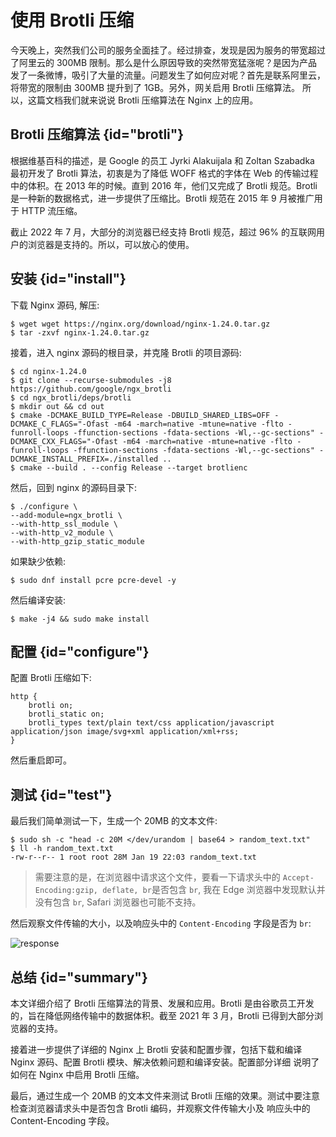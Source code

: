 # 使用 Brotli 压缩

今天晚上，突然我们公司的服务全面挂了。经过排查，发现是因为服务的带宽超过了阿里云的 300MB 限制。那么是什么原因导致的突然带宽猛涨呢？是因为产品
发了一条微博，吸引了大量的流量。问题发生了如何应对呢？首先是联系阿里云，将带宽的限制由 300MB 提升到了 1GB。另外，网关启用 Brotli 压缩算法。
所以，这篇文档我们就来说说 Brotli 压缩算法在 Nginx 上的应用。

## Brotli 压缩算法 {id="brotli"}

根据维基百科的描述，是 Google 的员工 Jyrki Alakuijala 和 Zoltan Szabadka 最初开发了 Brotli 算法，初衷是为了降低 WOFF 格式的字体在
Web 的传输过程中的体积。在 2013 年的时候。直到 2016 年，他们又完成了 Brotli 规范。Brotli 是一种新的数据格式，进一步提供了压缩比。Brotli
规范在 2015 年 9 月被推广用于 HTTP 流压缩。

截止 2022 年 7 月，大部分的浏览器已经支持 Brotli 规范，超过 96% 的互联网用户的浏览器是支持的。所以，可以放心的使用。

## 安装 {id="install"}

下载 Nginx 源码, 解压:
```Shell
$ wget wget https://nginx.org/download/nginx-1.24.0.tar.gz
$ tar -zxvf nginx-1.24.0.tar.gz
```
接着，进入 nginx 源码的根目录，并克隆 Brotli 的项目源码:
```Shell
$ cd nginx-1.24.0
$ git clone --recurse-submodules -j8 https://github.com/google/ngx_brotli
$ cd ngx_brotli/deps/brotli
$ mkdir out && cd out
$ cmake -DCMAKE_BUILD_TYPE=Release -DBUILD_SHARED_LIBS=OFF -DCMAKE_C_FLAGS="-Ofast -m64 -march=native -mtune=native -flto -funroll-loops -ffunction-sections -fdata-sections -Wl,--gc-sections" -DCMAKE_CXX_FLAGS="-Ofast -m64 -march=native -mtune=native -flto -funroll-loops -ffunction-sections -fdata-sections -Wl,--gc-sections" -DCMAKE_INSTALL_PREFIX=./installed ..
$ cmake --build . --config Release --target brotlienc
```

然后，回到 nginx 的源码目录下:
```Shell
$ ./configure \
--add-module=ngx_brotli \
--with-http_ssl_module \
--with-http_v2_module \
--with-http_gzip_static_module
```

如果缺少依赖:
```Shell
$ sudo dnf install pcre pcre-devel -y
```

然后编译安装:
```Shell
$ make -j4 && sudo make install
```

## 配置 {id="configure"}

配置 Brotli 压缩如下:
```NGINX
http {
    brotli on;
    brotli_static on;
    brotli_types text/plain text/css application/javascript application/json image/svg+xml application/xml+rss;
}
```

然后重启即可。

## 测试 {id="test"}

最后我们简单测试一下，生成一个 20MB 的文本文件:
```Shell
$ sudo sh -c "head -c 20M </dev/urandom | base64 > random_text.txt"
$ ll -h random_text.txt
-rw-r--r-- 1 root root 28M Jan 19 22:03 random_text.txt
```

> 需要注意的是，在浏览器中请求这个文件，要看一下请求头中的 `Accept-Encoding:gzip, deflate, br`是否包含 `br`, 我在 Edge 浏览器中发现默认并
没有包含 `br`, Safari 浏览器也可能不支持。

然后观察文件传输的大小，以及响应头中的 `Content-Encoding` 字段是否为 `br`:

![response](http://file-linker.oss-cn-hangzhou.aliyuncs.com/JsgbyDNGdOsmyYvPYYH4.jpeg)

## 总结 {id="summary"}

本文详细介绍了 Brotli 压缩算法的背景、发展和应用。Brotli 是由谷歌员工开发的，旨在降低网络传输中的数据体积。截至 2021 年 3 月，Brotli
已得到大部分浏览器的支持。

接着进一步提供了详细的 Nginx 上 Brotli 安装和配置步骤，包括下载和编译 Nginx 源码、配置 Brotli 模块、解决依赖问题和编译安装。配置部分详细
说明了如何在 Nginx 中启用 Brotli 压缩。

最后，通过生成一个 20MB 的文本文件来测试 Brotli 压缩的效果。测试中要注意检查浏览器请求头中是否包含 Brotli 编码，并观察文件传输大小及
响应头中的 Content-Encoding 字段。